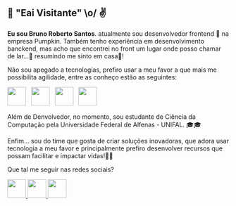 ## 🤙 "Eai Visitante" \o/ ✌️

**Eu sou Bruno Roberto Santos**. atualmente sou desenvolvedor frontend 🎒 na empresa Pumpkin. Também tenho experiência em desenvolvimento banckend, mas acho que encontrei no front um
lugar onde posso chamar de lar...💙 resumindo me sinto em casa🏡!

Não sou apegado a tecnologias, prefiro usar a meu favor a que mais me possibilita agilidade, entre as conheço estão as seguintes:

<p>
<img src="https://user-images.githubusercontent.com/86053723/165197642-696feea5-bb06-4729-b01e-b6b466ddd373.svg" height="42px" width="42px"/>
&nbsp;
<img src="https://user-images.githubusercontent.com/86053723/165197904-31c4e20f-7e20-4c0b-8eda-d291bf2530e2.svg" height="42px" width="42px"/> 
&nbsp;
<img src="https://user-images.githubusercontent.com/86053723/165198328-66e6f2a1-c1a2-4858-b661-7b8f964060dd.svg" height="42px" width="42px"/> 
&nbsp;
<img src="https://user-images.githubusercontent.com/86053723/165199317-27b061b2-ed6e-4638-8170-03cd8d0c78f2.svg" height="42px" width="42px"/> 

Além de Denvolvedor, no momento, sou estudante de Ciência da Computação pela Universidade Federal de Alfenas - UNIFAL. 🎓🎓

Enfim... sou do time que gosta de criar soluções inovadoras, que adora usar tecnologia a meu favor e principalmente prefiro desenvolver recursos que possam facilitar e impactar vidas!💙💙

Que tal me seguir nas redes sociais?


<a href="https://www.facebook.com/profile.php?id=100004320695306" target="_blank">
  <img src="https://user-images.githubusercontent.com/86053723/165199520-3046b3c2-3b97-492f-b6ab-0f3f18e1116e.png" height="42px" width="42px"/> 
</a>

<a href="https://www.instagram.com/_rsbruno/?hl=pt-br" target="_blank">
  <img src="https://user-images.githubusercontent.com/86053723/165200788-49cc9061-3c8b-4102-a8cb-2badcddbda7e.png" height="42px" width="42px"/> 
</a>

<a href="https://www.linkedin.com/in/rsbruno/" target="_blank">
  <img src="https://user-images.githubusercontent.com/86053723/165200084-aa29b2ef-01a9-4cc0-a55c-1d11bd415e0e.svg" height="42px" width="42px"/> 
</a>
